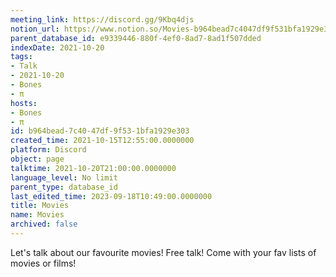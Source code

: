 ```yaml
---
meeting_link: https://discord.gg/9Kbq4djs
notion_url: https://www.notion.so/Movies-b964bead7c4047df9f531bfa1929e303
parent_database_id: e9339446-880f-4ef0-8ad7-8ad1f507dded
indexDate: 2021-10-20
tags:
- Talk
- 2021-10-20
- Bones
- π
hosts:
- Bones
- π
id: b964bead-7c40-47df-9f53-1bfa1929e303
created_time: 2021-10-15T12:55:00.0000000
platform: Discord
object: page
talktime: 2021-10-20T21:00:00.0000000
language_level: No limit
parent_type: database_id
last_edited_time: 2023-09-18T10:49:00.0000000
title: Movies
name: Movies
archived: false
---
```


Let's talk about our favourite movies!
Free talk! Come with your fav lists of movies or films!


